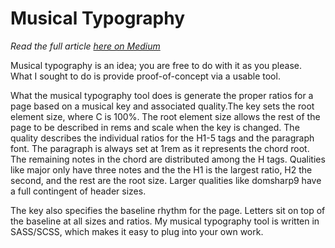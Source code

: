 Musical Typography
==================

*Read the full article [here on Medium](https://medium.com/design-ux/86fcdef2688c)*

Musical typography is an idea; you are free to do with it as you please. What I sought to do is provide proof-of-concept via a usable tool.

What the musical typography tool does is generate the proper ratios for a page based on a musical key and associated quality.The key sets the root element size, where C is 100%. The root element size allows the rest of the page to be described in rems and scale when the key is changed. The quality describes the individual ratios for the H1-5 tags and the paragraph font. The paragraph is always set at 1rem as it represents the chord root. The remaining notes in the chord are distributed among the H tags. Qualities like major only have three notes and the the H1 is the largest ratio, H2 the second, and the rest are the root size. Larger qualities like domsharp9 have a full contingent of header sizes.

The key also specifies the baseline rhythm for the page. Letters sit on top of the baseline at all sizes and ratios. My musical typography tool is written in SASS/SCSS, which makes it easy to plug into your own work. 


